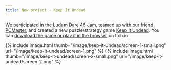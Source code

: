 ```yaml
---
title: New project - Keep It Undead
---
```

We participated in the [Ludum Dare 46
Jam](http://ldjam.com/events/ludum-dare/46), teamed up with our friend
[PCMaster](http://pcmaster.koinbahd.com), and created a new puzzle/strategy
game [Keep It Undead](/projects/keep-it-undead.html). You can [download the
game or play it in the browser](https://trionteam.itch.io/keep-it-undead) on
Itch.io.

<div class="images">
  {% include image.html thumb="/image/keep-it-undead/screen-1-small.png"
                        url="/image/keep-it-undead/screen-1.png" %}
  {% include image.html thumb="/image/keep-it-undead/screen-2-small.png"
                        url="/image/keep-it-undead/screen-2.png" %}
</div>
